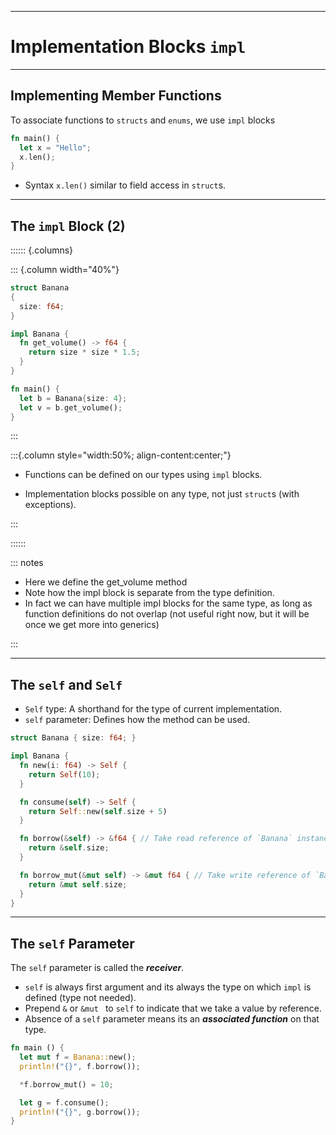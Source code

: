 <!-- markdownlint-disable-file MD034 MD033 MD001 MD024 MD026-->

---

# Implementation Blocks `impl`

---

## Implementing Member Functions

To associate functions to `structs` and `enums`, we use `impl` blocks

```rust
fn main() {
  let x = "Hello";
  x.len();
}
```

- Syntax `x.len()` similar to field access in `struct`s.

---

## The `impl` Block (2)

:::::: {.columns}

::: {.column width="40%"}

```rust {line-numbers="6-10,14"}
struct Banana
{
  size: f64;
}

impl Banana {
  fn get_volume() -> f64 {
    return size * size * 1.5;
  }
}

fn main() {
  let b = Banana{size: 4};
  let v = b.get_volume();
}
```

:::

:::{.column style="width:50%; align-content:center;"}

- Functions can be defined on our types using `impl` blocks.

- Implementation blocks possible on any type, not just `struct`s (with
  exceptions).

:::

::::::

::: notes

- Here we define the get_volume method
- Note how the impl block is separate from the type definition.
- In fact we can have multiple impl blocks for the same type, as long as
  function definitions do not overlap (not useful right now, but it will be once
  we get more into generics)

:::

---

## The `self` and `Self`

- `Self` type: A shorthand for the type of current implementation.
- `self` parameter: Defines how the method can be used.

```rust {line-numbers="all|4-6|8-10|12-14"}
struct Banana { size: f64; }

impl Banana {
  fn new(i: f64) -> Self {
    return Self(10);
  }

  fn consume(self) -> Self {
    return Self::new(self.size + 5)
  }

  fn borrow(&self) -> &f64 { // Take read reference of `Banana` instance.
    return &self.size;
  }

  fn borrow_mut(&mut self) -> &mut f64 { // Take write reference of `Banana` instance.
    return &mut self.size;
  }
}
```

---

## The `self` Parameter

The `self` parameter is called the **_receiver_**.

- `self` is always first argument and its always the type on which `impl` is
  defined (type not needed).
- Prepend `&` or `&mut ` to `self` to indicate that we take a value by
  reference.
- Absence of a `self` parameter means its an **_associated function_** on that
  type.

```rust
fn main () {
  let mut f = Banana::new();
  println!("{}", f.borrow());

  *f.borrow_mut() = 10;

  let g = f.consume();
  println!("{}", g.borrow());
}
```
